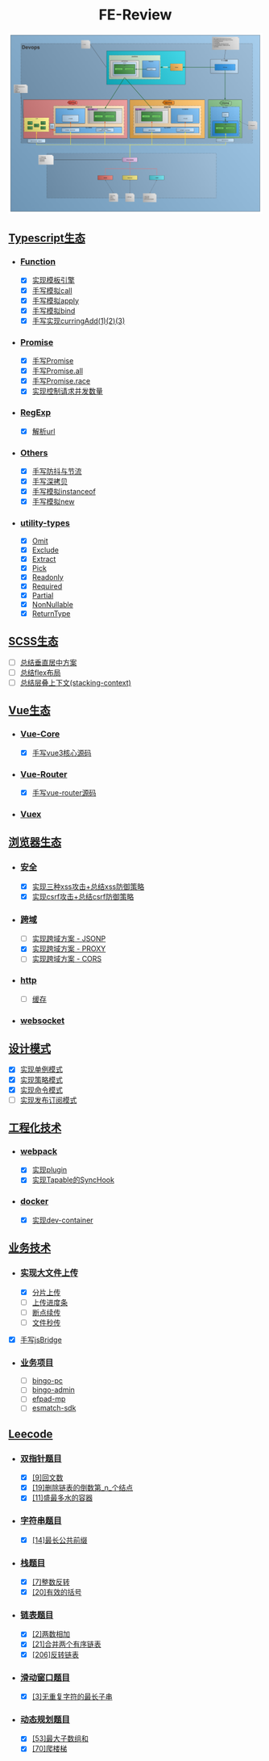 <div align="center">
<h1 align="center"> FE-Review</h1>
<img  src="business/ekwing/pic/Web开发流程图.png"/>
</div>

## [Typescript生态](typescript)

- ### [Function](typescript/function)

  - [x] [实现模板引擎](typescript/function/template-engine)
  - [x] [手写模拟call](typescript/function/impl-call)
  - [x] [手写模拟apply](typescript/function/impl-apply)
  - [x] [手写模拟bind](typescript/function/impl-bind)
  - [x] [手写实现curringAdd(1)(2)(3)](typescript/function/curring)

- ### [Promise](typescript/promise)

  - [x] [手写Promise](typescript/promise/impl-promise)
  - [x] [手写Promise.all](typescript/promise/impl-promise-all)
  - [x] [手写Promise.race](typescript/promise/impl-promise-race)
  - [x] [实现控制请求并发数量](typescript/promise/impl-parallel)

- ### [RegExp](typescript/regex)
  
  - [x] [解析url](typescript/regex/parse-url)

- ### [Others](typescript/others)

  - [x] [手写防抖与节流](typescript/others/debounce-throttle)
  - [x] [手写深拷贝](typescript/others/deep-clone)
  - [x] [手写模拟instanceof](typescript/others/impl-instanceof)
  - [x] [手写模拟new](typescript/others/impl-new)

- ### [utility-types](typescript/utility-types)

  - [x] [Omit](typescript/utility-types/Omit.ts)
  - [x] [Exclude](typescript/utility-types/Exclude.ts)
  - [x] [Extract](typescript/utility-types/Extract.ts)
  - [x] [Pick](typescript/utility-types/Pick.ts)
  - [x] [Readonly](typescript/utility-types/Readonly.ts)
  - [x] [Required](typescript/utility-types/Required.ts)
  - [x] [Partial](typescript/utility-types/Partial.ts)
  - [x] [NonNullable](typescript/utility-types/NonNullable.ts)
  - [x] [ReturnType](typescript/utility-types/ReturnType.ts)

## [SCSS生态](scss)

- [ ] [总结垂直居中方案]()
- [ ] [总结flex布局](scss/flex)
- [ ] [总结层叠上下文(stacking-context)](scss/stacking-context)

## [Vue生态](vue)

- ### [Vue-Core]()

  - [x] [手写vue3核心源码]()

- ### [Vue-Router](vue/vue-router)

  - [x] [手写vue-router源码](vue/vue-router)

- ### [Vuex]()

## [浏览器生态](browser)

- ### [安全](browser/security)

  - [x] [实现三种xss攻击+总结xss防御策略]()
  - [x] [实现csrf攻击+总结csrf防御策略]()

- ### [跨域](browser/cross-origin)

  - [ ] [实现跨域方案 - JSONP](browser/cross-origin/jsonp)
  - [x] [实现跨域方案 - PROXY](browser/cross-origin/proxy)
  - [ ] [实现跨域方案 - CORS](browser/cross-origin/cors)

- ### [http](browser/http)

  - [ ] [缓存](browser/http/web-cache)

- ### [websocket](browser/websocket)

## [设计模式](design-pattern)

- [x] [实现单例模式](design-pattern/singleton-pattern)
- [x] [实现策略模式](design-pattern/strategy-pattern)
- [x] [实现命令模式](design-pattern/command-pattern)
- [ ] [实现发布订阅模式]()

## [工程化技术](engineering)

- ### [webpack](engineering/webpack)

  - [x] [实现plugin](engineering/webpack/plugin)
  - [x] [实现Tapable的SyncHook](engineering/webpack/tapable)

- ### [docker](engineering/docker)

  - [x] [实现dev-container](engineering/docker/devcontainer-project)

## [业务技术](business)

- ### [实现大文件上传](business/file-upload)

  - [x] [分片上传]()
  - [ ] [上传进度条]()
  - [ ] [断点续传]()
  - [ ] [文件秒传]()
- [x] [手写jsBridge](business/hybrid)

- ### [业务项目](business/ekwing)

  - [ ] [bingo-pc](business/ekwing/业务相关/易辅业务线(miprogram+admin)/易辅校园客户端（teacher-pc-wisdom）)
  - [ ] [bingo-admin](business/ekwing/业务相关/易辅业务线(miprogram+admin)/易辅管理后台(admin-pc+bingo-admin))
  - [ ] [efpad-mp](business/ekwing/业务相关/易辅业务线(miprogram+admin)/易辅家长小程序(efpad-mp))
  - [ ] [esmatch-sdk](business/ekwing/业务相关/翼赛业务线(pc+admin+app)/翼赛SDK(competition-app+raceapp))

## [Leecode](leetcode)

- ### [双指针题目](leetcode/two-pointers)

  - [x] [[9]回文数](leetcode/two-pointers/[9]回文数)
  - [x] [[19]删除链表的倒数第_n_个结点](leetcode/two-pointers/[19]删除链表的倒数第_n_个结点)
  - [x] [[11]盛最多水的容器](leetcode/two-pointers/[11]盛最多水的容器)

- ### [字符串题目](leetcode/string)

  - [x] [[14]最长公共前缀](leetcode/string/[14]最长公共前缀)

- ### [栈题目](leetcode/stack)

  - [x] [[7]整数反转](leetcode/stack/[7]整数反转)
  - [x] [[20]有效的括号](leetcode/stack/[20]有效的括号)

- ### [链表题目](leetcode/linked-list)

  - [x] [[2]两数相加](leetcode/linked-list/[2]两数相加)
  - [x] [[21]合并两个有序链表](leetcode/linked-list/[21]合并两个有序链表)
  - [x] [[206]反转链表](leetcode/linked-list/[206]反转链表)

- ### [滑动窗口题目](leetcode/sliding-window)

  - [x] [[3]无重复字符的最长子串](leetcode/sliding-window/[3]无重复字符的最长子串)

- ### [动态规划题目](leetcode/dynamic-programming)

  - [x] [[53]最大子数组和](leetcode/dynamic-programming/[53]最大子数组和)
  - [x] [[70]爬楼梯](leetcode/dynamic-programming/[70]爬楼梯)
